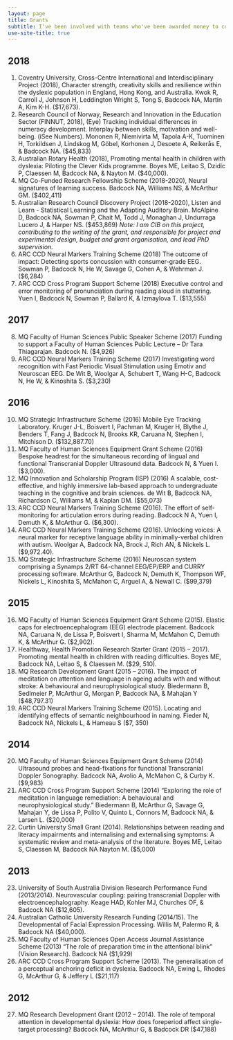 ```yaml
---
layout: page
title: Grants
subtitle: I've been involved with teams who've been awarded money to conduct research
use-site-title: true
---
```

## 2018
1.	Coventry University, Cross-Centre International and Interdisciplinary Project (2018), Character strength, creativity skills and resilience within the dyslexic population in England, Hong Kong, and Australia. Kwok R, Carroll J, Johnson H, Leddington Wright S, Tong S, Badcock NA, Martin A, Kim K-H. ($17,673).
2.	Research Council of Norway, Research and Innovation in the Education Sector (FINNUT, 2018), (Eye) Tracking individual differences in numeracy development. Interplay between skills, motivation and well-being. (iSee Numbers). Mononen R, Niemivirta M, Tapola A-K, Tuominen H, Torkildsen J, Lindskog M, Göbel, Korhonen J, Desoete A, Reikerås E, & Badcock NA. ($45,833)
3.	Australian Rotary Health (2018), Promoting mental health in children with dyslexia: Piloting the Clever Kids programme. Boyes ME, Leitao S, Dzidic P, Claessen M, Badcock NA, & Nayton M. ($40,000).
4.	MQ Co-Funded Research Fellowship Scheme (2018-2020), Neural signatures of learning success. Badcock NA, Williams NS, & McArthur GM. ($402,411)
5.	Australian Research Council Discovery Project (2018-2020), Listen and Learn - Statistical Learning and the Adapting Auditory Brain. McAlpine D, Badcock NA, Sowman P, Chait M, Todd J, Monaghan J, Undurraga Lucero J, & Harper NS. ($453,869)
*Note: I am CIB on this project, contributing to the writing of the grant, and responsible for project and experimental design, budget and grant organisation, and lead PhD supervision.*
6.	ARC CCD Neural Markers Training Scheme (2018) The outcome of impact: Detecting sports concussion with consumer-grade EEG. Sowman P, Badcock N, He W, Savage G, Cohen A, & Wehrman J. ($6,284)
7.	ARC CCD Cross Program Support Scheme (2018) Executive control and error monitoring of pronunciation during reading aloud in stuttering. Yuen I, Badcock N, Sowman P, Ballard K, & Izmaylova T. ($13,555)
## 2017
8.	MQ Faculty of Human Sciences Public Speaker Scheme (2017) Funding to support a Faculty of Human Sciences Public Lecture – Dr Tara Thiagarajan. Badcock N. ($4,926)
9.	ARC CCD Neural Markers Training Scheme (2017) Investigating word recognition with Fast Periodic Visual Stimulation using Emotiv and Neuroscan EEG. De Wit B, Woolgar A, Schubert T, Wang H-C, Badcock N, He W, & Kinoshita S. ($3,230)
## 2016
10.	MQ Strategic Infrastructure Scheme (2016) Mobile Eye Tracking Laboratory. Kruger J-L, Boisvert I, Pachman M, Kruger H, Blythe J, Benders T, Fang J, Badcock N, Brooks KR, Caruana N, Stephen I, Mitchison D. ($132,887.70) 
11.	MQ Faculty of Human Sciences Equipment Grant Scheme (2016) Bespoke headrest for the simultaneous recording of lingual and functional Transcranial Doppler Ultrasound data. Badcock N, & Yuen I. ($3,000).
12.	MQ Innovation and Scholarship Program (ISP) (2016) A scalable, cost-effective, and highly immersive lab-based approach to undergraduate teaching in the cognitive and brain sciences. de Wit B, Badcock NA, Richardson C, Williams M, & Kaplan DM. ($55,073)
13.	ARC CCD Neural Markers Training Scheme (2016). The effort of self-monitoring for articulation errors during reading. Badcock N A, Yuen I, Demuth K, & McArthur G. ($6,300).
14.	ARC CCD Neural Markers Training Scheme (2016). Unlocking voices: A neural marker for receptive language ability in minimally-verbal children with autism. Woolgar A, Badcock NA, Brock J, Rich AN, & Nickels L. ($9,972.40).
15.	MQ Strategic Infrastructure Scheme (2016) Neuroscan system comprising a Synamps 2/RT 64-channel EEG/EP/ERP and CURRY processing software. McArthur G, Badcock N, Demuth K, Thompson WF, Nickels L, Kinoshita S, McMahon C, Arguel A, & Newall C. ($99,379)
## 2015
16.	MQ Faculty of Human Sciences Equipment Grant Scheme (2015). Elastic caps for electroencephalogram (EEG) electrode placement. Badcock NA, Caruana N, de Lissa P, Boisvert I, Sharma M, McMahon C, Demuth K, & McArthur G. ($2,902).
17.	Healthway, Health Promotion Research Starter Grant (2015 – 2017). Promoting mental health in children with reading difficulties. Boyes ME, Badcock NA, Leitao S, & Claessen M. ($29, 510).
18.	MQ Research Development Grant (2015 – 2016). The impact of meditation on attention and language in ageing adults with and without stroke: A behavioural and neurophysiological study. Biedermann B, Sedlmeier P, McArthur G, Morgan P, Badcock NA, & Mahajan Y ($48,797.31)
19.	ARC CCD Neural Markers Training Scheme (2015). Locating and identifying effects of semantic neighbourhood in naming. Fieder N, Badcock NA, Nickels L, & Hameau S ($7, 350)
## 2014
20.	MQ Faculty of Human Sciences Equipment Grant Scheme (2014) Ultrasound probes and head-fixations for functional Transcranial Doppler Sonography. Badcock NA, Avolio A, McMahon C, & Curby K. ($9,983)
21.	ARC CCD Cross Program Support Scheme (2014) “Exploring the role of meditation in language remediation: A behavioural and neurophysiological study.” Biedermann B, McArthur G, Savage G, Mahajan Y, de Lissa P, Polito V, Quinto L, Connors M, Badcock NA, & Larsen L. ($20,000)
22.	Curtin University Small Grant (2014). Relationships between reading and literacy impairments and internalising and externalising symptoms: A systematic review and meta-analysis of the literature. Boyes ME, Leitao S, Claessen M, Badcock NA Nayton M. ($5,000)
## 2013
23.	University of South Australia Division Research Performance Fund (2013/2014). Neurovascular coupling: pairing transcranial Doppler with electroencephalography. Keage HAD, Kohler MJ, Churches OF, & Badcock NA ($12,605).
24.	Australian Catholic University Research Funding (2014/15). The Developmental of Facial Expression Processing. Willis M, Palermo R, & Badcock NA ($40,000).
25.	MQ Faculty of Human Sciences Open Access Journal Assistance Scheme (2013) “The role of preparation time in the attentional blink” (Vision Research). Badcock NA ($1,929)
26.	ARC CCD Cross Program Support Scheme (2013). The generalisation of a perceptual anchoring deficit in dyslexia. Badcock NA, Ewing L, Rhodes G, McArthur G, & Jeffery L ($21,117)
## 2012
27.	MQ Research Development Grant (2012 – 2014). The role of temporal attention in developmental dyslexia: How does foreperiod affect single-target processing? Badcock NA, McArthur G, & Badcock DR ($47,188)

